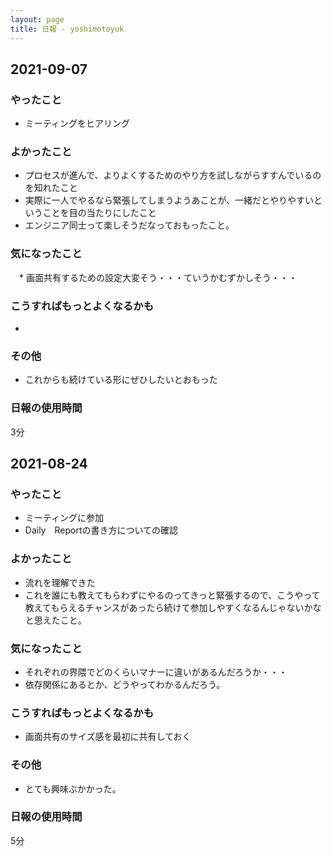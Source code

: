 ```yaml
---
layout: page
title: 日報 - yoshimotoyuk
---
```

## 2021-09-07

### やったこと
  
  * ミーティングをヒアリング
  
### よかったこと

  * プロセスが進んで、よりよくするためのやり方を試しながらすすんでいるのを知れたこと
  * 実際に一人でやるなら緊張してしまうようあことが、一緒だとやりやすいということを目の当たりにしたこと
  * エンジニア同士って楽しそうだなっておもったこと。

### 気になったこと

　* 画面共有するための設定大変そう・・・ていうかむずかしそう・・・

### こうすればもっとよくなるかも

  * 

### その他

  * これからも続けている形にぜひしたいとおもった

### 日報の使用時間

3分


## 2021-08-24

### やったこと
  
  * ミーティングに参加
  * Daily　Reportの書き方についての確認

### よかったこと

  * 流れを理解できた
  * これを誰にも教えてもらわずにやるのってきっと緊張するので、こうやって教えてもらえるチャンスがあったら続けて参加しやすくなるんじゃないかなと思えたこと。

### 気になったこと

  * それぞれの界隈でどのくらいマナーに違いがあるんだろうか・・・
  * 依存関係にあるとか、どうやってわかるんだろう。

### こうすればもっとよくなるかも

  * 画面共有のサイズ感を最初に共有しておく

### その他

  * とても興味ぶかかった。

### 日報の使用時間

5分

